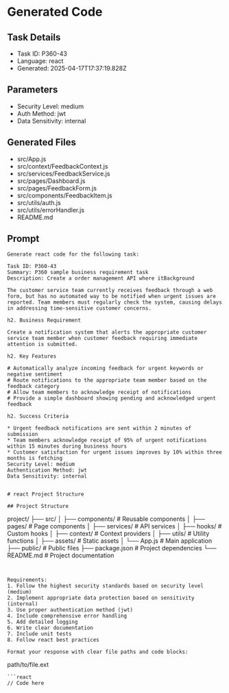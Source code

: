 # Generated Code

## Task Details
- Task ID: P360-43
- Language: react
- Generated: 2025-04-17T17:37:19.828Z

## Parameters
- Security Level: medium
- Auth Method: jwt
- Data Sensitivity: internal

## Generated Files
- src/App.js
- src/context/FeedbackContext.js
- src/services/FeedbackService.js
- src/pages/Dashboard.js
- src/pages/FeedbackForm.js
- src/components/FeedbackItem.js
- src/utils/auth.js
- src/utils/errorHandler.js
- README.md

## Prompt
```
Generate react code for the following task:

Task ID: P360-43
Summary: P360 sample business requirement task
Description: Create a order management API where itBackground

The customer service team currently receives feedback through a web form, but has no automated way to be notified when urgent issues are reported. Team members must regularly check the system, causing delays in addressing time-sensitive customer concerns.

h2. Business Requirement

Create a notification system that alerts the appropriate customer service team member when customer feedback requiring immediate attention is submitted.

h2. Key Features

# Automatically analyze incoming feedback for urgent keywords or negative sentiment
# Route notifications to the appropriate team member based on the feedback category
# Allow team members to acknowledge receipt of notifications
# Provide a simple dashboard showing pending and acknowledged urgent feedback

h2. Success Criteria

* Urgent feedback notifications are sent within 2 minutes of submission
* Team members acknowledge receipt of 95% of urgent notifications within 15 minutes during business hours
* Customer satisfaction for urgent issues improves by 10% within three months is fetching 
Security Level: medium
Authentication Method: jwt
Data Sensitivity: internal


# react Project Structure

## Project Structure
```
project/
├── src/
│   ├── components/        # Reusable components
│   ├── pages/            # Page components
│   ├── services/         # API services
│   ├── hooks/            # Custom hooks
│   ├── context/          # Context providers
│   ├── utils/            # Utility functions
│   ├── assets/           # Static assets
│   └── App.js            # Main application
├── public/               # Public files
├── package.json          # Project dependencies
└── README.md            # Project documentation
```


Requirements:
1. Follow the highest security standards based on security level (medium)
2. Implement appropriate data protection based on sensitivity (internal)
3. Use proper authentication method (jwt)
4. Include comprehensive error handling
5. Add detailed logging
6. Write clear documentation
7. Include unit tests
8. Follow react best practices

Format your response with clear file paths and code blocks:
```
path/to/file.ext
```
```react
// Code here
```
```
